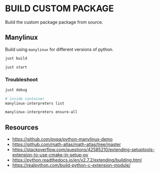 # BUILD CUSTOM PACKAGE

Build the custom package package from source.

## Manylinux

Build using `manylinux` for different versions of python.

```sh
just build

just start
```

### Troubleshoot

```sh
just debug

# inside container
manylinux-interpreters list

manylinux-interpreters ensure-all
```

## Resources

- https://github.com/pypa/python-manylinux-demo
- https://github.com/math-atlas/math-atlas/tree/master
- https://stackoverflow.com/questions/42585210/extending-setuptools-extension-to-use-cmake-in-setup-py
- https://python.readthedocs.io/en/v2.7.2/extending/building.html
- https://realpython.com/build-python-c-extension-module/
